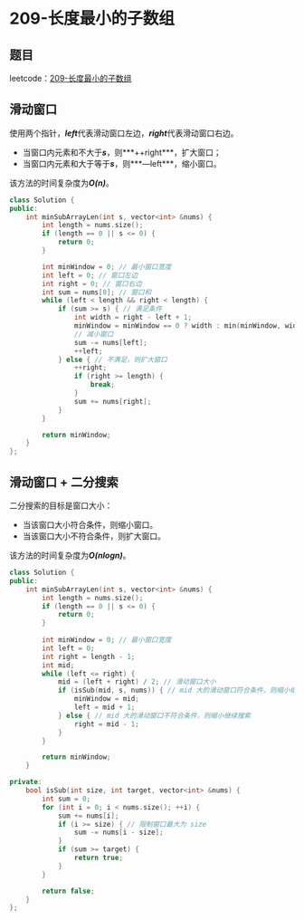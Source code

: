 # 209-长度最小的子数组

## 题目

leetcode：[209-长度最小的子数组](https://leetcode-cn.com/problems/minimum-size-subarray-sum/)

## 滑动窗口

使用两个指针，***left***代表滑动窗口左边，***right***代表滑动窗口右边。

- 当窗口内元素和不大于***s***，则***++right***，扩大窗口；
- 当窗口内元素和大于等于***s***，则***—left***，缩小窗口。

该方法的时间复杂度为***O(n)***。

```c++
class Solution {
public:
    int minSubArrayLen(int s, vector<int> &nums) {
        int length = nums.size();
        if (length == 0 || s <= 0) {
            return 0;
        }

        int minWindow = 0; // 最小窗口宽度
        int left = 0; // 窗口左边
        int right = 0; // 窗口右边
        int sum = nums[0]; // 窗口和
        while (left < length && right < length) {
            if (sum >= s) { // 满足条件
                int width = right - left + 1;
                minWindow = minWindow == 0 ? width : min(minWindow, width); // 设定最小窗口宽度
                // 减小窗口
                sum -= nums[left];
                ++left;
            } else { // 不满足，则扩大窗口
                ++right;
                if (right >= length) {
                    break;
                }
                sum += nums[right];
            }
        }

        return minWindow;
    }
};
```

## 滑动窗口 + 二分搜索

二分搜索的目标是窗口大小：

- 当该窗口大小符合条件，则缩小窗口。
- 当该窗口大小不符合条件，则扩大窗口。

该方法的时间复杂度为***O(nlogn)***。

```c++
class Solution {
public:
    int minSubArrayLen(int s, vector<int> &nums) {
        int length = nums.size();
        if (length == 0 || s <= 0) {
            return 0;
        }
        
        int minWindow = 0; // 最小窗口宽度
        int left = 0;
        int right = length - 1;
        int mid;
        while (left <= right) {
            mid = (left + right) / 2; // 滑动窗口大小
            if (isSub(mid, s, nums)) { // mid 大的滑动窗口符合条件，则缩小继续搜索
                minWindow = mid;
                left = mid + 1;
            } else { // mid 大的滑动窗口不符合条件，则缩小继续搜索
                right = mid - 1;
            }
        }

        return minWindow;
    }

private:
    bool isSub(int size, int target, vector<int> &nums) {
        int sum = 0;
        for (int i = 0; i < nums.size(); ++i) {
            sum += nums[i];
            if (i >= size) { // 限制窗口最大为 size
                sum -= nums[i - size];
            }
            if (sum >= target) {
                return true;
            }
        }

        return false;
    }
};
```


